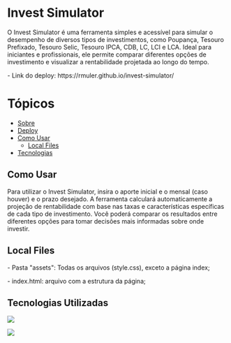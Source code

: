 <h1> Invest Simulator </h1>
 <a id="sobre"></a>
 <p> O Invest Simulator é uma ferramenta simples e acessível para simular o desempenho de diversos tipos de investimentos, como Poupança, Tesouro Prefixado, Tesouro Selic, Tesouro IPCA, CDB, LC, LCI e LCA. Ideal para iniciantes e profissionais, ele permite comparar diferentes opções de investimento e visualizar a rentabilidade projetada ao longo do tempo.</p>
 
<a id="deploy"></a>
<p>- Link do deploy: https://rmuler.github.io/invest-simulator/</p>

<a name="ancora"></a>
# Tópicos
- [Sobre](#sobre)
- [Deploy](#deploy)
- [Como Usar](#como-usar)
  - [Local Files](#local-files)
- [Tecnologias](#tecnologias)

<a id="como-configurar"></a>
<h2>Como Usar</h2>
<p>Para utilizar o Invest Simulator, insira o aporte inicial e o mensal (caso houver) e o prazo desejado. A ferramenta calculará automaticamente a projeção de rentabilidade com base nas taxas e características específicas de cada tipo de investimento. Você poderá comparar os resultados entre diferentes opções para tomar decisões mais informadas sobre onde investir.</p>

<a id="local-files"></a>
<h2>Local Files</h2>
<p>- Pasta "assets": Todas os arquivos (style.css), exceto a página index;</p>
<p>- index.html: arquivo com a estrutura da página;</p>

<a id="tecnologias"></a>
<h2>Tecnologias Utilizadas</h2>
<img src="http://ForTheBadge.com/images/badges/uses-html.svg"
"/>
<p><img src="http://ForTheBadge.com/images/badges/uses-css.svg"</p>
